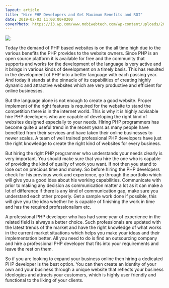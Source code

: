 ```yaml
---
layout: article
title: "Hire PHP Developers and Get Maximum Benefits and ROI"
date: 2019-02-03 11:00:00+0200
coverPhoto: https://i3.wp.com/www.mobiwebtech.com/wp-content/uploads/2016/12/php.png
---
```


![](https://i3.wp.com/www.mobiwebtech.com/wp-content/uploads/2016/12/php.png)

Today the demand of PHP based websites is on the all time high due to the various benefits the PHP provides to the website owners. Since PHP is an open source platform it is available for free and the community that supports and works for the development of the language is very active and it brings in various kinds of development on a timely basis. This has resulted in the development of PHP into a better language with each passing year. And today it stands at the pinnacle of its capabilities of creating highly dynamic and attractive websites which are very productive and efficient for online businesses.

But the language alone is not enough to create a good website. Proper implement of the right features is required for the website to stand the competition there is in the internet world. This is why it is highly advisable hire PHP developers who are capable of developing the right kind of websites designed especially to your needs. Hiring PHP programmers has become quite a useful trend in the recent years as many people have benefited from their services and have taken their online businesses to newer scales. A team of well trained professional PHP developers have just the right knowledge to create the right kind of websites for every business.

But hiring the right PHP programmer who understands your needs clearly is very important. You should make sure that you hire the one who is capable of providing the kind of quality of work you want. If not then you stand to lose out on precious time and money. So before hiring the PHP developers check for his previous work and experience, go through the portfolio which will give you a good idea about his working capabilities. Communicate with prior to making any decision as communication matter a lot as it can make a lot of difference if there is any kind of communication gap, make sure you understand each other properly. Get a sample work done if possible, this will give you the idea whether he is capable of finishing the work in time and has the required professionalism etc.

A professional PHP developer who has had some year of experience in the related field is always a better choice. Such professionals are updated with the latest trends of the market and have the right knowledge of what works in the current market situations which helps you make your ideas and their implementation better. All you need to do is find an outsourcing company and hire a professional PHP developer that fits into your requirements and leave the rest on them.

So if you are looking to expand your business online then hiring a dedicated PHP developer is the best option. You can then create an identity of your own and your business through a unique website that reflects your business ideologies and attracts your customers, which is highly user friendly and functional to the liking of your clients.
